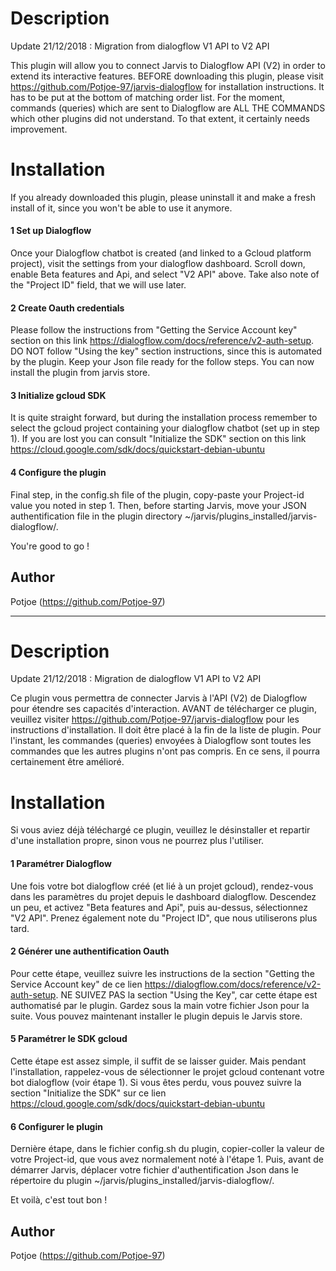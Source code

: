 # Description
Update 21/12/2018 : Migration from dialogflow V1 API to V2 API

This plugin will allow you to connect Jarvis to Dialogflow API (V2) in order to extend its interactive features. 
BEFORE downloading this plugin, please visit https://github.com/Potjoe-97/jarvis-dialogflow for installation instructions. 
It has to be put at the bottom of matching order list.
For the moment, commands (queries) which are sent to Dialogflow are 
ALL THE COMMANDS which other plugins did not understand. 
To that extent, it certainly needs improvement. 

# Installation
If you already downloaded this plugin, please uninstall it and make a fresh install of it, since you won't be able to use it anymore.

  #### 1 Set up Dialogflow
Once your Dialogflow chatbot is created (and linked to a Gcloud platform project), visit the settings from your dialogflow dashboard. Scroll down, enable Beta features and Api, and select "V2 API" above. Take also note of the "Project ID" field, that we will use later.

  #### 2 Create Oauth credentials
Please follow the instructions from "Getting the Service Account key" section on this link https://dialogflow.com/docs/reference/v2-auth-setup. DO NOT follow "Using the key" section instructions, since this is automated by the plugin. 
Keep your Json file ready for the follow steps. 
You can now install the plugin from jarvis store. 

  #### 3 Initialize gcloud SDK
It is quite straight forward, but during the installation process remember to select the gcloud project containing your dialogflow chatbot (set up in step 1). If you are lost you can consult "Initialize the SDK" section on this link https://cloud.google.com/sdk/docs/quickstart-debian-ubuntu

  #### 4 Configure the plugin
Final step, in the config.sh file of the plugin, copy-paste your Project-id value you noted in step 1. Then, before starting Jarvis, move your JSON authentification file in the plugin directory ~/jarvis/plugins_installed/jarvis-dialogflow/.

You're good to go !


## Author
Potjoe (https://github.com/Potjoe-97)


-----------------------------------------------------------

  # Description
Update 21/12/2018 : Migration de dialogflow V1 API to V2 API

Ce plugin vous permettra de connecter Jarvis à l'API (V2) de Dialogflow pour étendre ses capacités d'interaction.
AVANT de télécharger ce plugin, veuillez visiter https://github.com/Potjoe-97/jarvis-dialogflow pour les instructions d'installation. 
Il doit être placé à la fin de la liste de plugin. 
Pour l'instant, les commandes (queries) envoyées à Dialogflow sont
toutes les commandes que les autres plugins n'ont pas compris. 
En ce sens, il pourra certainement être amélioré. 

# Installation
Si vous aviez déjà téléchargé ce plugin, veuillez le désinstaller et repartir d'une installation propre, sinon vous ne pourrez plus l'utiliser. 

  #### 1 Paramétrer Dialogflow
Une fois votre bot dialogflow créé (et lié à un projet gcloud), rendez-vous dans les paramètres du projet depuis le dashboard dialogflow. Descendez un peu, et activez "Beta features and Api", puis au-dessus, sélectionnez "V2 API". Prenez également note du "Project ID", que nous utiliserons plus tard.

  #### 2 Générer une authentification Oauth
Pour cette étape, veuillez suivre les instructions de la section "Getting the Service Account key" de ce lien https://dialogflow.com/docs/reference/v2-auth-setup. NE SUIVEZ PAS la section "Using the Key", car cette étape est authomatisé par le plugin. 
Gardez sous la main votre fichier Json pour la suite. 
Vous pouvez maintenant installer le plugin depuis le Jarvis store. 

  #### 5 Paramétrer le SDK gcloud
Cette étape est assez simple, il suffit de se laisser guider. Mais pendant l'installation, rappelez-vous de sélectionner le projet gcloud contenant votre bot dialogflow (voir étape 1). Si vous êtes perdu, vous pouvez suivre la section "Initialize the SDK" sur ce lien https://cloud.google.com/sdk/docs/quickstart-debian-ubuntu

  #### 6 Configurer le plugin
Dernière étape, dans le fichier config.sh du plugin, copier-coller la valeur de votre Project-id, que vous avez normalement noté à l'étape 1. Puis, avant de démarrer Jarvis, déplacer votre fichier d'authentification Json dans le répertoire du plugin ~/jarvis/plugins_installed/jarvis-dialogflow/.

Et voilà, c'est tout bon ! 

  ## Author
Potjoe (https://github.com/Potjoe-97)
